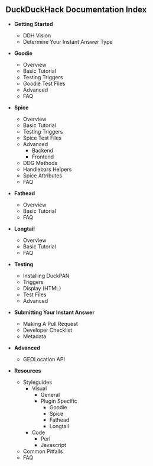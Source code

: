 ## DuckDuckHack Documentation Index

- **Getting Started**
  - DDH Vision
  - Determine Your Instant Answer Type

- **Goodie**
  - Overview
  - Basic Tutorial
  - Testing Triggers
  - Goodie Test Files
  - Advanced
  - FAQ

- **Spice**
  - Overview
  - Basic Tutorial
  - Testing Triggers
  - Spice Test Files
  - Advanced
    - Backend
    - Frontend
  - DDG Methods
  - Handlebars Helpers
  - Spice Attributes
  - FAQ

- **Fathead**
  - Overview
  - Basic Tutorial
  - FAQ

- **Longtail**
  - Overview
  - Basic Tutorial
  - FAQ

- **Testing**
  - Installing DuckPAN
  - Triggers
  - Display (HTML)
  - Test Files
  - Advanced

- **Submitting Your Instant Answer**
  - Making A Pull Request
  - Developer Checklist
  - Metadata

- **Advanced**
  - GEOLocation API

- **Resources**
  - Styleguides
    - Visual
      - General
      - Plugin Specific
        - Goodie
        - Spice
        - Fathead
        - Longtail
    - Code
      - Perl
      - Javascript
  - Common Pitfalls
  - FAQ